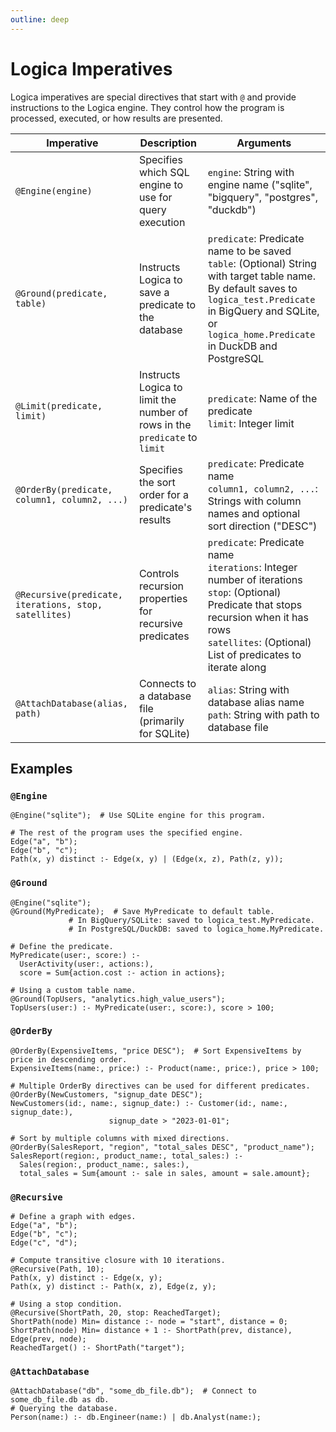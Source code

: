 ```yaml
---
outline: deep
---
```


# Logica Imperatives
Logica imperatives are special directives that start with `@` and provide instructions to the Logica engine. They control how the program is processed, executed, or how results are presented.

| Imperative <div style="width: 120pt;"></div> | Description | Arguments |
|------------|-------------|-----------|
| `@Engine(engine)` | Specifies which SQL engine to use for query execution | `engine`: String with engine name ("sqlite", "bigquery", "postgres", "duckdb") |
| `@Ground(predicate, table)` | Instructs Logica to save a predicate to the database | `predicate`: Predicate name to be saved<br>`table`: (Optional) String with target table name. By default saves to `logica_test.Predicate` in BigQuery and SQLite, or `logica_home.Predicate` in DuckDB and PostgreSQL |
| `@Limit(predicate, limit)` | Instructs Logica to limit the number of rows in the `predicate` to `limit` | `predicate`: Name of the predicate<br>`limit`: Integer limit |
| `@OrderBy(predicate, column1, column2, ...)` | Specifies the sort order for a predicate's results | `predicate`: Predicate name<br>`column1, column2, ...`: Strings with column names and optional sort direction ("DESC") |
| `@Recursive(predicate, iterations, stop, satellites)` | Controls recursion properties for recursive predicates | `predicate`: Predicate name<br>`iterations`: Integer number of iterations<br>`stop`: (Optional) Predicate that stops recursion when it has rows<br>`satellites`: (Optional) List of predicates to iterate along |
| `@AttachDatabase(alias, path)` | Connects to a database file (primarily for SQLite) | `alias`: String with database alias name<br>`path`: String with path to database file |

## Examples

### `@Engine`
```
@Engine("sqlite");  # Use SQLite engine for this program.

# The rest of the program uses the specified engine.
Edge("a", "b");
Edge("b", "c");
Path(x, y) distinct :- Edge(x, y) | (Edge(x, z), Path(z, y));
```

### `@Ground`
```
@Engine("sqlite");
@Ground(MyPredicate);  # Save MyPredicate to default table.
             # In BigQuery/SQLite: saved to logica_test.MyPredicate.
             # In PostgreSQL/DuckDB: saved to logica_home.MyPredicate.

# Define the predicate.
MyPredicate(user:, score:) :-
  UserActivity(user:, actions:),
  score = Sum{action.cost :- action in actions};

# Using a custom table name.
@Ground(TopUsers, "analytics.high_value_users");
TopUsers(user:) :- MyPredicate(user:, score:), score > 100;
```

### `@OrderBy`
```
@OrderBy(ExpensiveItems, "price DESC");  # Sort ExpensiveItems by price in descending order.
ExpensiveItems(name:, price:) :- Product(name:, price:), price > 100;

# Multiple OrderBy directives can be used for different predicates.
@OrderBy(NewCustomers, "signup_date DESC");
NewCustomers(id:, name:, signup_date:) :- Customer(id:, name:, signup_date:), 
                      signup_date > "2023-01-01";

# Sort by multiple columns with mixed directions.
@OrderBy(SalesReport, "region", "total_sales DESC", "product_name");
SalesReport(region:, product_name:, total_sales:) :- 
  Sales(region:, product_name:, sales:),
  total_sales = Sum{amount :- sale in sales, amount = sale.amount};
```

### `@Recursive`
```
# Define a graph with edges.
Edge("a", "b");
Edge("b", "c");
Edge("c", "d");

# Compute transitive closure with 10 iterations.
@Recursive(Path, 10);
Path(x, y) distinct :- Edge(x, y);
Path(x, y) distinct :- Path(x, z), Edge(z, y);

# Using a stop condition.
@Recursive(ShortPath, 20, stop: ReachedTarget);
ShortPath(node) Min= distance :- node = "start", distance = 0;
ShortPath(node) Min= distance + 1 :- ShortPath(prev, distance), Edge(prev, node);
ReachedTarget() :- ShortPath("target");
```

### `@AttachDatabase`
```
@AttachDatabase("db", "some_db_file.db");  # Connect to some_db_file.db as db.
# Querying the database.
Person(name:) :- db.Engineer(name:) | db.Analyst(name:);
```
